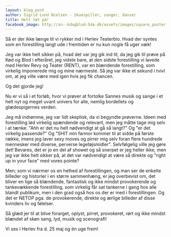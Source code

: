 ```yaml
---
layout: blog_post
author: Sigrid Lund Nielsen - Skuespiller, sanger, danser
title: Helt tæt på!
facebook_image: http://xn--kdogblod-54a.dk/assets/images/square_poster.png
---
```


Så er der ikke længe til vi rykker ind i Herlev Teaterbio. Hvad der syntes som en forestilling langt ude i fremtiden er nu kun nogle få uger væk!

Jeg var ikke helt sikker på, hvad det var jeg gik ind til, da jeg gik til prøve på Kød og Blod i efteråret, jeg vidste bare, at den sidste forestilling vi lavede med Herlev Revy og Teater (RENT), var en blændende forestilling, som virkelig imponerede mig og mine nærmeste. Så jeg var ikke et sekund i tvivl om, at jeg ville være med igen hvis jeg fik chancen.

Og det gjorde jeg!
 
Nu er vi så i et forløb, hvor vi prøver at fortolke Sannes musik og sange i et helt nyt og meget uvant univers for alle, nemlig bordellets og glædespigernes verden.

Jeg må indrømme, jeg var lidt skeptisk, da vi begyndte prøverne. Ideen med forestilling lød virkelig spændende og relevant, men jeg måtte tage mig selv i at tænke: "Ahh er det nu helt nødvendigt at gå så langt?" Og "er det virkelig passende?" Og "SHIT min farmor kommer til at sidde på første række, imens jeg laver sexy moves og pirrer mig selv foran flere hundrede mennesker med diverse, perverse legetøjsmidler". Selvfølgelig ville jeg gøre det! Bevares, det er jo en del af showet  og så snerpet er jeg heller ikke, men jeg var ikke helt sikker på, at det var nødvendigt at være så direkte og ”right up in your face” med vores pointe?

Men; som vi nærmer os en helhed af forestillingen, og man ser de enkelte billeder og historier i en større sammenhæng, er jeg overbevist om, det bliver en lige så blændende, fantastisk og ikke mindst provokerende og tankevækkende forestilling, som virkelig får sat tankerne i gang hos alle blandt publikum, men i den grad også hos os der er med i forestillingen. Og det er NETOP pga. de provokerende, direkte og ærlige billeder af disse kvinders liv og følelser.
 
Så glæd jer til at blive forarget, oplyst, pirret, provokeret, rørt og ikke mindst blændet af skøn sang, lyd, musik og scenografi!

Vi ses i Herlev fra d. 25 maj og én uge frem!